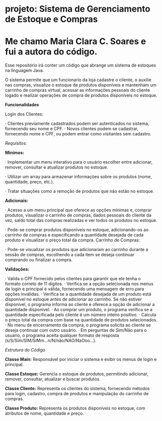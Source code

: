 # projeto: Sistema de Gerenciamento de Estoque e Compras

# Me chamo Maria Clara C. Soares e fui a autora do código.

Esse repositório irá conter um código que abrange um sistema de estoques na linguagem Java.

O sistema permite que um funcionario da loja cadastre o cliente, o auxilie nas compras, visualize o estoque de produtos disponíveis e mantenham um carrinho de compras virtual, acessar as informações pessoais do cliente logado e realizar operações de compra de produtos disponíveis no estoque.

**Funcionalidades**

Login dos Clientes:

· Clientes previamente cadastrados podem ser autenticados no sistema, fornecendo seu nome e CPF.
· Novos clientes podem se cadastrar, fornecendo nome e CPF, ou podem entrar como visitantes sem cadastro.


*Requisitos:*

**Minimos:**

· Implementar um menu interativo para o usuário escolher entre adicionar, remover, consultar e atualizar produtos no estoque.

· Utilizar um array para armazenar informações sobre os produtos (nome, quantidade, preço, etc.).

· Tratar situações como a remoção de produtos que não estão no estoque.

**Adicionais:**

· Acesso a um menu principal que oferece as opções mínimas e, comprar produtos, visualizar o carrinho de compras, dados pessoais do cliente da vez, saldo total das compras realizadas e ver todos os produtos no estoque.

· Pode-se comprar produtos disponíveis no estoque, adicionando-os ao carrinho de compras e especificando a quantidade desejada de cada produto e visualizar o preço total da compra.
Carrinho de Compras:

· Pode-se visualizar os produtos que adicionaram ao carrinho durante a sessão de compras, escolhendo a cada item se deseja continuar comprando ou finalizar a compra.

**Validações:**

· Valida o CPF fornecido pelos clientes para garantir que ele tenha o formato correto de 11 dígitos.
· Verifica se a opção selecionada nos menus de login e principal é válida, fornecendo uma mensagem de erro para opções inválidas.
· Verifica se a quantidade desejada de um produto está disponível no estoque antes de adicionar ao carrinho. Se não estiver disponível, o programa informa ao cliente e oferece a opção de adicionar a quantidade disponível.
· Ao comprar um produto, o programa verifica se a quantidade especificada pelo cliente é um número inteiro positivo.
· Calcula o preço total da compra com base na quantidade de produtos selecionados.
· No menu de encerramento da compra, o programa solicita ao cliente se deseja continuar com outro usuário.
· Em perguntas de Sim/Não para o usuario, o programa aceita qualquer formato de resposta (s/S/Sim/SIM/SiMm...n/N/não/NAO/NaOoo...).

*Estrutura do Código*

**Classe Main:**
Responsável por iniciar o sistema e exibir os menus de login e principal.

**Classe Estoque:**
Gerencia o estoque de produtos, permitindo adicionar, remover, consultar, atualizar e buscar produtos.

**Classe Cliente:**
Representa os clientes do sistema, fornecendo métodos para login, cadastro, compra de produtos e manipulação do carrinho de compras.

**Classe Produto:**
Representa os produtos disponíveis no estoque, com atributos de nome, quantidade e preço.
